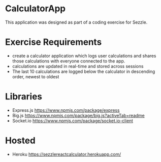 # CalculatorApp 

This application was designed as part of a coding exercise for Sezzle.

# Exercise Requirements

- create a calculator application which logs user calculations and shares those calculations with everyone connected to the app.
- calculations are updated in real-time and stored across sessions
- The last 10 calculations are logged below the calculator in descending order, newest to oldest

# Libraries 

- Express.js https://www.npmjs.com/package/express
- Big.js  https://www.npmjs.com/package/big.js?activeTab=readme
- Socket.io  https://www.npmjs.com/package/socket.io-client

# Hosted

- Heroku https://sezzlereactcalculator.herokuapp.com/

